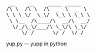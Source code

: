 <pre>
 __    __    _____ _____
/\ \  /\ \  /\  _  \  _  \
\ \ \_\/  \_\/  \_\ \ \_\ \
 \ \__  /\____/\  __/\  __/
  \/_/\_\/___/\ \_\/\ \_\/
     \/_/      \/_/  \/_/
</pre>
yup.py -- yupp in python
